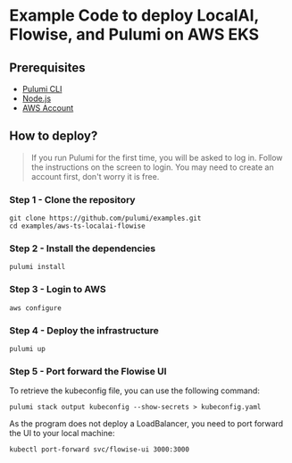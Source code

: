 # Example Code to deploy LocalAI, Flowise, and Pulumi on AWS EKS

## Prerequisites

- [Pulumi CLI](https://www.pulumi.com/docs/install/)
- [Node.js](https://nodejs.org/en/download/)
- [AWS Account](https://aws.amazon.com)

## How to deploy?

> If you run Pulumi for the first time, you will be asked to log in. Follow the instructions on the screen to
> login. You may need to create an account first, don't worry it is free.

### Step 1 - Clone the repository

```shell
git clone https://github.com/pulumi/examples.git
cd examples/aws-ts-localai-flowise
```

### Step 2 - Install the dependencies

```shell
pulumi install
```

### Step 3 - Login to AWS

```shell
aws configure
```

### Step 4 - Deploy the infrastructure

```shell
pulumi up
```

### Step 5 - Port forward the Flowise UI

To retrieve the kubeconfig file, you can use the following command:

```shell
pulumi stack output kubeconfig --show-secrets > kubeconfig.yaml
```

As the program does not deploy a LoadBalancer, you need to port forward the UI to your local machine:

```shell
kubectl port-forward svc/flowise-ui 3000:3000
```
